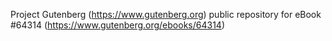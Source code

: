 Project Gutenberg (https://www.gutenberg.org) public repository for
eBook #64314 (https://www.gutenberg.org/ebooks/64314)
